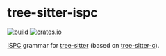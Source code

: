 tree-sitter-ispc
================

[![build](https://github.com/fab4100/tree-sitter-ispc/actions/workflows/ci.yml/badge.svg)](https://github.com/fab4100/tree-sitter-ispc/actions/workflows/ci.yml)
[![crates.io](https://github.com/fab4100/tree-sitter-ispc/actions/workflows/publish_crate.yml/badge.svg)](https://github.com/fab4100/tree-sitter-ispc/actions/workflows/publish_crate.yml)

[ISPC](https://ispc.github.io/ispc.html) grammar for
[tree-sitter](https://github.com/maxbrunsfeld/tree-sitter) (based on
[tree-sitter-c](https://github.com/tree-sitter/tree-sitter-c)).
